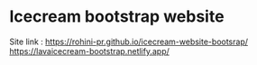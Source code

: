 # Icecream bootstrap website


Site link : https://rohini-pr.github.io/icecream-website-bootsrap/
            https://lavaicecream-bootstrap.netlify.app/
